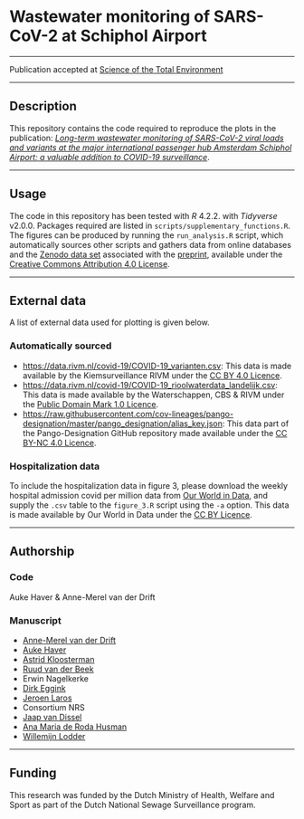 # Wastewater monitoring of SARS-CoV-2 at Schiphol Airport  
---
Publication accepted at [Science of the Total Environment](https://www.sciencedirect.com/journal/science-of-the-total-environment)

---

## Description
This repository contains the code required to reproduce the plots in the publication: [*Long-term wastewater monitoring of SARS-CoV-2 viral loads and variants at the major international passenger hub Amsterdam Schiphol Airport: a valuable addition to COVID-19 surveillance*](https://www.sciencedirect.com/journal/science-of-the-total-environment).  

---  

## Usage
The code in this repository has been tested with *R* 4.2.2. with *Tidyverse* v2.0.0. Packages required are listed in `scripts/supplementary_functions.R`. The figures can be produced by running the `run_analysis.R` script, which automatically sources other scripts and gathers data from online databases and the [Zenodo data set](https://zenodo.org/record/11282406)  associated with the [preprint](https://dx.doi.org/10.2139/ssrn.4558626), available under the [Creative Commons Attribution 4.0 License](https://creativecommons.org/licenses/by/4.0/legalcode). 

---  

## External data
A list of external data used for plotting is given below.

### Automatically sourced
 - https://data.rivm.nl/covid-19/COVID-19_varianten.csv: This data is made available by the Kiemsurveillance RIVM under the [CC BY 4.0 Licence](https://creativecommons.org/licenses/by/4.0/deed.en).
 - https://data.rivm.nl/covid-19/COVID-19_rioolwaterdata_landelijk.csv: This data is made available by the Waterschappen, CBS & RIVM under the [Public Domain Mark 1.0 Licence](https://creativecommons.org/publicdomain/mark/1.0/deed.en).
 - https://raw.githubusercontent.com/cov-lineages/pango-designation/master/pango_designation/alias_key.json: This data part of the Pango-Designation GitHub repository made available under the [CC BY-NC 4.0 Licence](https://creativecommons.org/licenses/by-nc/4.0/).

### Hospitalization data
To include the hospitalization data in figure 3, please download the weekly hospital admission covid per million data from [Our World in Data](https://ourworldindata.org/grapher/weekly-hospital-admissions-covid-per-million?tab=map), and supply the `.csv` table to the `figure_3.R` script using the `-a` option. This data is made available by Our World in Data under the [CC BY Licence](https://creativecommons.org/licenses/by-nc/4.0/).

---  

## Authorship
### Code
Auke Haver & Anne-Merel van der Drift

### Manuscript
* [Anne-Merel van der Drift](https://orcid.org/0000-0001-9258-3781)
* [Auke Haver](https://orcid.org/0000-0002-6711-2205)
* [Astrid Kloosterman](https://orcid.org/0000-0002-8702-1247)
* [Ruud van der Beek](https://orcid.org/0009-0000-3012-9161)
* Erwin Nagelkerke
* [Dirk Eggink](0000-0002-4248-6008)
* [Jeroen Laros](https://orcid.org/0000-0002-8715-7371)
* Consortium NRS
* [Jaap van Dissel](https://orcid.org/0000-0002-3857-331X)
* [Ana Maria de Roda Husman](https://orcid.org/0000-0001-9651-0504)
* [Willemijn Lodder](https://orcid.org/0009-0006-4795-5404)

---  

## Funding
This research was funded by the Dutch Ministry of Health, Welfare and Sport as part of the Dutch National Sewage Surveillance program.
